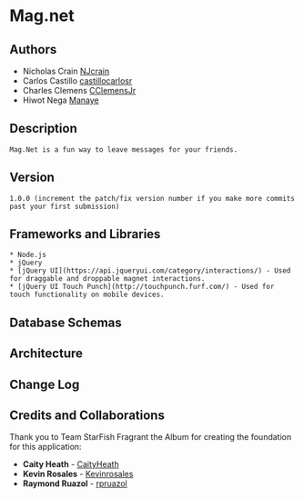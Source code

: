# Mag.net

## Authors

* Nicholas Crain [NJcrain](https://github.com/NJcrain)
* Carlos Castillo [castillocarlosr](https://github.com/castillocarlosr)
* Charles Clemens [CClemensJr](https://github.com/CClemensJr)
* Hiwot Nega [Manaye](https://github.com/Manaye)


## Description 

    Mag.Net is a fun way to leave messages for your friends.

## Version
    1.0.0 (increment the patch/fix version number if you make more commits past your first submission)

## Frameworks and Libraries
    * Node.js
    * jQuery
    * [jQuery UI](https://api.jqueryui.com/category/interactions/) - Used for draggable and droppable magnet interactions.
    * [jQuery UI Touch Punch](http://touchpunch.furf.com/) - Used for touch functionality on mobile devices.
## Database Schemas
     
<!-- What are the steps that a user must take in order to build this app on their own machine and get it running? -->

## Architecture
<!-- Provide a detailed description of the application design. What technologies (languages, libraries, etc) you're using, and any other relevant design information. -->

## Change Log
<!-- Use this area to document the iterative changes made to your application as each feature is successfully implemented. Use time stamps. Here's an examples:

01-01-2001 4:59pm - Application now has a fully-functional express server, with GET and POST routes for the book resource.-->

## Credits and Collaborations
Thank you to Team StarFish Fragrant the Album for creating the foundation for this application:
* **Caity Heath** - [CaityHeath](https://github.com/CaityHeath)
* **Kevin Rosales** - [Kevinrosales](https://github.com/Kevinrosales)
* **Raymond Ruazol** - [rpruazol](https://github.com/rpruazol)
